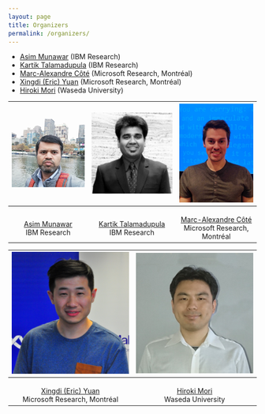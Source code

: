 ```yaml
---
layout: page
title: Organizers
permalink: /organizers/
---
```


* [Asim Munawar](https://researcher.watson.ibm.com/researcher/view.php?person=jp-ASIM) (IBM Research)
* [Kartik Talamadupula](http://www.ktalamad.com/) (IBM Research) 
* [Marc-Alexandre Côté](https://www.microsoft.com/en-us/research/people/macote/) (Microsoft Research, Montréal)
* [Xingdi (Eric) Yuan](https://xingdi-eric-yuan.github.io/) (Microsoft Research, Montréal)
* [Hiroki Mori](https://researchmap.jp/hirokimori1981/?lang=english) (Waseda University)




| <img src="img/asim.jpg" alt="Asim" width="250"/>|  <img src="img/kartik.jpg" alt="Kartik" width="250"/> |  <img src="img/marc.jpg" alt="Marc" width="250"/> |
:-------------------------:|:---------------:|:-------------:
<br>[Asim Munawar](https://researcher.watson.ibm.com/researcher/view.php?person=jp-ASIM)</br>IBM Research | <br>[Kartik Talamadupula](http://www.ktalamad.com/)</br>IBM Research | <br>[Marc-Alexandre Côté](https://www.microsoft.com/en-us/research/people/macote/)</br>Microsoft Research, Montréal


| <img src="img/eric.jpg" alt="Eric" width="250"/>|  <img src="img/mori.jpg" alt="Mori" width="250"/> |
:-------------------------:|:----------------------:
<br>[Xingdi (Eric) Yuan](https://xingdi-eric-yuan.github.io/)</br>Microsoft Research, Montréal | <br>[Hiroki Mori](https://researchmap.jp/hirokimori1981/?lang=english)</br>Waseda University


